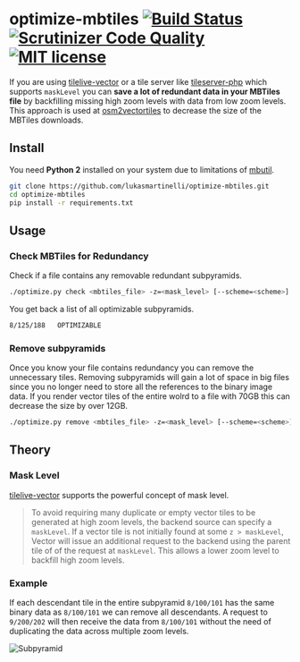 # optimize-mbtiles [![Build Status](https://travis-ci.org/lukasmartinelli/optimize-mbtiles.svg?branch=master)](https://travis-ci.org/lukasmartinelli/optimize-mbtiles) [![Scrutinizer Code Quality](https://scrutinizer-ci.com/g/lukasmartinelli/optimize-mbtiles/badges/quality-score.png?b=master)](https://scrutinizer-ci.com/g/lukasmartinelli/optimize-mbtiles/?branch=master) [![MIT license](https://img.shields.io/badge/license-MIT-blue.svg)](https://tldrlegal.com/license/mit-license)

If you are using [tilelive-vector](https://github.com/mapbox/tilelive-vector) or a tile server like [tileserver-php](https://github.com/klokantech/tileserver-php/) which supports `maskLevel`  you can **save a lot of redundant data in your MBTiles file** by backfilling missing high zoom levels with data from low zoom levels. This approach is used at [osm2vectortiles](github.com/osm2vectortiles/osm2vectortiles) to decrease the size of the MBTiles downloads.

## Install

You need **Python 2** installed on your system due to limitations of [mbutil](https://github.com/mapbox/mbutil).

```bash
git clone https://github.com/lukasmartinelli/optimize-mbtiles.git
cd optimize-mbtiles
pip install -r requirements.txt
```

## Usage

### Check MBTiles for Redundancy

Check if a file contains any removable redundant subpyramids.

```bash
./optimize.py check <mbtiles_file> -z=<mask_level> [--scheme=<scheme>]
```

You get back a list of all optimizable subpyramids.

```bash
8/125/188   OPTIMIZABLE
```

### Remove subpyramids

Once you know your file contains redundancy you can remove the unnecessary tiles.
Removing subpyramids will gain a lot of space in big files since you no longer need to store
all the references to the binary image data. If you render vector tiles of the entire wolrd
to a file with 70GB this can decrease the size by over 12GB.

```bash
./optimize.py remove <mbtiles_file> -z=<mask_level> [--scheme=<scheme>]
```

## Theory

### Mask Level

[tilelive-vector]() supports the powerful concept of mask level.

> To avoid requiring many duplicate or empty vector tiles to be generated at high zoom levels,
  the backend source can specify a `maskLevel`.
  If a vector tile is not initially found at some `z > maskLevel`, Vector will issue an additional request
  to the backend using the parent tile of of the request at `maskLevel`.
  This allows a lower zoom level to backfill high zoom levels.

### Example

If each descendant tile in the entire subpyramid `8/100/101` has the same binary
data as `8/100/101` we can remove all descendants. A request to `9/200/202` will
then receive the data from `8/100/101` without the need of duplicating the data
across multiple zoom levels.

![Subpyramid](subpyramid.png)
